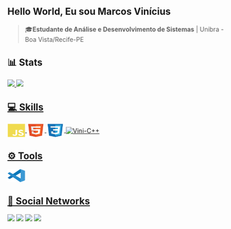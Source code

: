 ## Hello World, Eu sou Marcos Vinícius

> 🎓**Estudante de Análise e Desenvolvimento de Sistemas** | Unibra - Boa Vista/Recife-PE <br>
> 

 
 ## 📊 Stats
 
<div align="left">
  <a href="https://github.com/divinivlr">
  <img height="138em" src="https://github-readme-stats.vercel.app/api?username=divinivlr&show_icons=true&theme=dark&include_all_commits=true&count_private=true"/>
  <img height="138em" src="https://github-readme-stats.vercel.app/api/top-langs/?username=divinivlr&layout=compact&langs_count=7&theme=dark"/>
</div>

  
## 💻 Skills 
  
  <img align="center" alt="Vini-Js" height="30" width="40" src="https://raw.githubusercontent.com/devicons/devicon/master/icons/javascript/javascript-plain.svg">
  <img align="center" alt="Vini-HTML" height="30" width="40" src="https://raw.githubusercontent.com/devicons/devicon/master/icons/html5/html5-original.svg">
  <img align="center" alt="Vini-CSS" height="30" width="40" src="https://raw.githubusercontent.com/devicons/devicon/master/icons/css3/css3-original.svg">
  <img align="center" alt="Vini-C++" height="30" width="40" src="https://cdn.jsdelivr.net/gh/devicons/devicon/icons/cplusplus/cplusplus-original.svg">
  
## ⚙ Tools
  
  <img align="center" alt="vs-code" height="30" width="40" src="https://github.com/devicons/devicon/blob/master/icons/vscode/vscode-original.svg">
  
## 📱 Social Networks

 <p align="left">
  <a href="https://www.instagram.com/v1ni.souz4/" alt="Instagram">
  <img src="https://img.shields.io/badge/-Instagram-DF0174?style=flat-square&labelColor=DF0174&logo=instagram&logoColor=white&link=[instagram]"/></a>
    
  <a href="https://www.linkedin.com/in/marcos-vinícius-88784a228/" alt="Linkedin">
  <img src="https://img.shields.io/badge/-Linkedin-0e76a8?style=flat-square&logo=Linkedin&logoColor=white&link=[linkedin]" /></a>  
    
  <a href= "mailto:vinniciussouzaa4@gmail.com" alt="Gmail">
  <img src="https://img.shields.io/badge/-Gmail-FF0000?style=flat-square&labelColor=FF0000&logo=gmail&logoColor=white&link=[gmail]" /></a>
    
  <a href="//https://github.com/divinivlr" alt="GitHub">
  <img src="https://img.shields.io/github/followers/G0nz4g4?label=follow&style=social" /></a>
   
 </p>
  
